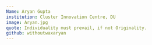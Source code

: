 ```yaml
---
Name: Aryan Gupta
institution: Cluster Innovation Centre, DU
image: Aryan.jpg 
quote: Individuality must prevail, if not Originality.
github: withoutwaxaryan
---
```

